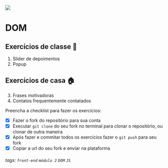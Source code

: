 ![](https://i.imgur.com/xG74tOh.png)

# DOM

## Exercícios de classe 🏫
1.  Slider de depoimentos
2.  Popup

## Exercícios de casa 🏠
3. Frases motivadoras
4. Contatos frequentemente contatados

Preencha a checklist para fazer os exercícios:

-   [X] Fazer o fork do repositório para sua conta
-   [X] Executar `git clone` do seu fork no terminal para clonar o repositório, ou clonar de outra maneira
-   [X] Após fazer e commitar todos os exercícios fazer o `git push` para seu fork
-   [X] Copiar a url do seu fork e enviar na plataforma

###### tags: `front-end` `módulo 2` `DOM` `JS`

